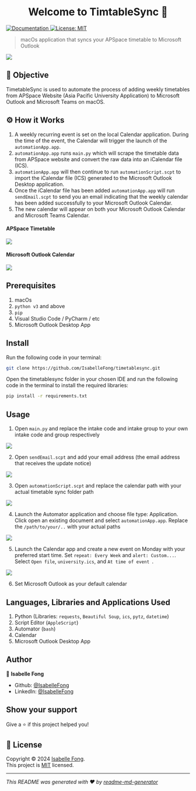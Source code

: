<h1 align="center">Welcome to TimtableSync 👋</h1>
<p>
  <a href="https://github.com/IsabelleFong/timetablesync#readme" target="_blank">
    <img alt="Documentation" src="https://img.shields.io/badge/documentation-yes-brightgreen.svg" />
  </a>
  <a href="https://github.com/IsabelleFong/timetablesync/master/LICENSE" target="_blank">
    <img alt="License: MIT" src="https://img.shields.io/badge/License-MIT-yellow.svg" />
  </a>
</p>

> macOs application that syncs your APSpace timetable to Microsoft Outlook

![](./img/TimetableSync.jpg)

## 🎯 Objective
TimetableSync is used to automate the process of adding weekly timetables from APSpace Website (Asia Pacific University Application) to Microsoft Outlook and Microsoft Teams on macOS.

## ⚙️ How it Works

1. A weekly recurring event is set on the local Calendar application. During the time of the event, the Calendar will trigger the launch of the ``automationApp.app``. 
2. ``automationApp.app`` runs ``main.py`` which will scrape the timetable data from APSpace website and convert the raw data into an iCalendar file (ICS).
3. ``automationApp.app`` will then continue to run ``automationScript.scpt`` to import the iCalendar file (ICS) generated to the Microsoft Outlook Desktop application.
4. Once the iCalendar file has been added ``automationApp.app`` will run ``sendEmail.scpt`` to send you an email indicating that the weekly calendar has been added successfully to your Microsoft Outlook Calendar.
5. The new calendar will appear on both your Microsoft Outlook Calendar and Microsoft Teams Calendar.

#### APSpace Timetable
![](./img/apspace-website.png)


#### Microsoft Outlook Calendar
![](./img/ms-outlook.png)


## Prerequisites
1. macOs
2. ``python v3`` and above
3. ``pip``
4. Visual Studio Code / PyCharm / etc
5. Microsoft Outlook Desktop App


## Install
Run the following code in your terminal:
```sh
git clone https://github.com/IsabelleFong/timetablesync.git
```
Open the timetablesync folder in your chosen IDE and run the following code in the terminal to install the required libraries:
```sh
pip install -r requirements.txt
```

## Usage
1. Open ``main.py`` and replace the intake code and intake group to your own intake code and group respectively


![](./img/intakecode-intakegroup.png)


2. Open ``sendEmail.scpt`` and add your email address (the email address that receives the update notice)


![](./img/email-address.png)


3. Open ``automationScript.scpt`` and replace the calendar path with your actual timetable sync folder path

![](./img/automationScript.png)

 
4. Launch the Automator application and choose file type: Application. Click open an existing document and select ``automationApp.app``. Replace the ``/path/to/your/..`` with your actual paths


![](./img/automator.png)


5. Launch the Calendar app and create a new event on Monday with your preferred start time. Set ``repeat: Every Week`` and ``alert: Custom...``. Select ``Open file``, ``university.ics``, and ``At time of event ``.


![](./img/calendar-event.png)


6. Set Microsoft Outlook as your default calendar


## Languages, Libraries and Applications Used
1. Python (Libraries: ``requests``, ``Beautiful Soup``, ``ics``, ``pytz``, ``datetime``)
2. Script Editor (``AppleScript``)
3. Automator (``bash``)
4. Calendar
5. Microsoft Outlook Desktop App


## Author

👤 **Isabelle Fong**

* Github: [@IsabelleFong](https://github.com/IsabelleFong)
* LinkedIn: [@IsabelleFong](https://linkedin.com/in/IsabelleFong)

## Show your support

Give a ⭐️ if this project helped you!

## 📝 License

Copyright © 2024 [Isabelle Fong](https://github.com/IsabelleFong).<br />
This project is [MIT](https://github.com/IsabelleFong/timetablesync/master/LICENSE) licensed.

***
_This README was generated with ❤️ by [readme-md-generator](https://github.com/kefranabg/readme-md-generator)_
